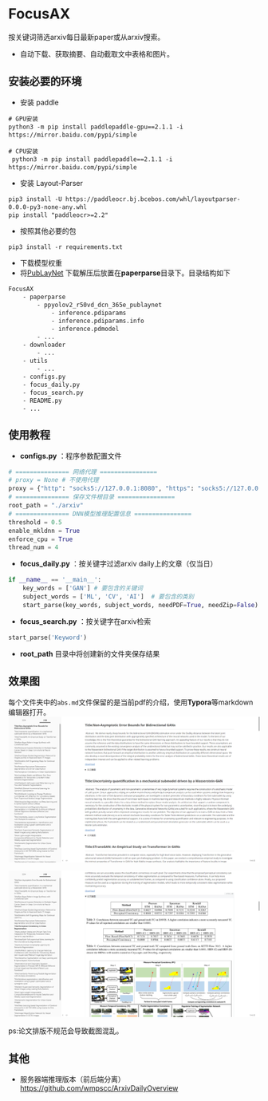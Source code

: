 # FocusAX
按关键词筛选arxiv每日最新paper或从arxiv搜索。
- 自动下载、获取摘要、自动截取文中表格和图片。

## 安装必要的环境
- 安装 paddle
  
```angular2html
# GPU安装
python3 -m pip install paddlepaddle-gpu==2.1.1 -i https://mirror.baidu.com/pypi/simple

# CPU安装
 python3 -m pip install paddlepaddle==2.1.1 -i https://mirror.baidu.com/pypi/simple
```
- 安装 Layout-Parser
```angular2html
pip3 install -U https://paddleocr.bj.bcebos.com/whl/layoutparser-0.0.0-py3-none-any.whl
pip install "paddleocr>=2.2"
```
- 按照其他必要的包
```angular2html
pip3 install -r requirements.txt
```
- 下载模型权重
- 将[PubLayNet](https://paddle-model-ecology.bj.bcebos.com/model/layout-parser/ppyolov2_r50vd_dcn_365e_publaynet.tar) 下载解压后放置在**paperparse**目录下。目录结构如下

```
FocusAX
    - paperparse
        - ppyolov2_r50vd_dcn_365e_publaynet
            - inference.pdiparams
            - inference.pdiparams.info
            - inference.pdmodel
        - ...
    - downloader
        - ...
    - utils
        - ...
    - configs.py
    - focus_daily.py
    - focus_search.py
    - README.py
    - ...
```
## 使用教程

- **configs.py** ：程序参数配置文件

```python
# =============== 网络代理 ================
# proxy = None # 不使用代理
proxy = {"http": "socks5://127.0.0.1:8080", "https": "socks5://127.0.0.1:8080"}
# =============== 保存文件根目录 ================
root_path = "./arxiv"
# =============== DNN模型推理配置信息 ================
threshold = 0.5
enable_mkldnn = True
enforce_cpu = True
thread_num = 4
```
- **focus_daily.py** ：按关键字过滤arxiv daily上的文章（仅当日）

```python
if __name__ == '__main__':
    key_words = ['GAN'] # 要包含的关键词
    subject_words = ['ML', 'CV', 'AI']  # 要包含的类别
    start_parse(key_words, subject_words, needPDF=True, needZip=False)
```

- **focus_search.py** ：按关键字在arxiv检索
```python
start_parse('Keyword')
```
- **root_path** 目录中将创建新的文件夹保存结果

## 效果图
每个文件夹中的`abs.md`文件保留的是当前pdf的介绍，使用**Typora**等markdown编辑器打开。
![image](doc/1.png)

![image](doc/2.png)

ps:论文排版不规范会导致截图混乱。

## 其他
- 服务器端推理版本（前后端分离）https://github.com/wmpscc/ArxivDailyOverview
